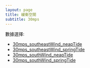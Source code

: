 ```yaml
---
layout: page
title: 緩衝空間
subtitle: 30mps
---
```


數據選擇:

- <a href="../30mps_southeastWind_neapTide">30mps_southeastWind_neapTide</a>
- <a href="../30mps_southeastWind_springTide">30mps_southeastWind_springTide</a>
- <a href="../30mps_southWind_neapTide">30mps_southWind_neapTide</a>
- <a href="../30mps_southWind_springTide">30mps_southWind_springTide</a>

